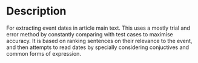 # Description

For extracting event dates in article main text. This uses a mostly trial and error method by constantly comparing with test cases to maximise accuracy. It is based on ranking sentences on their relevance to the event, and then attempts to read dates by specially considering conjuctives and common forms of expression.
